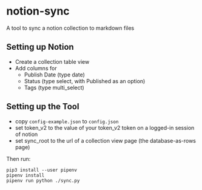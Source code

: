 # notion-sync

A tool to sync a notion collection to markdown files

## Setting up Notion

- Create a collection table view
- Add columns for
  - Publish Date (type date)
  - Status (type select, with Published as an option)
  - Tags (type multi_select)

## Setting up the Tool

- copy `config-example.json` to `config.json`
- set token_v2 to the value of your token_v2 token on a logged-in session of notion
- set sync_root to the url of a collection view page (the database-as-rows page)

Then run:

```
pip3 install --user pipenv
pipenv install
pipenv run python ./sync.py
```

